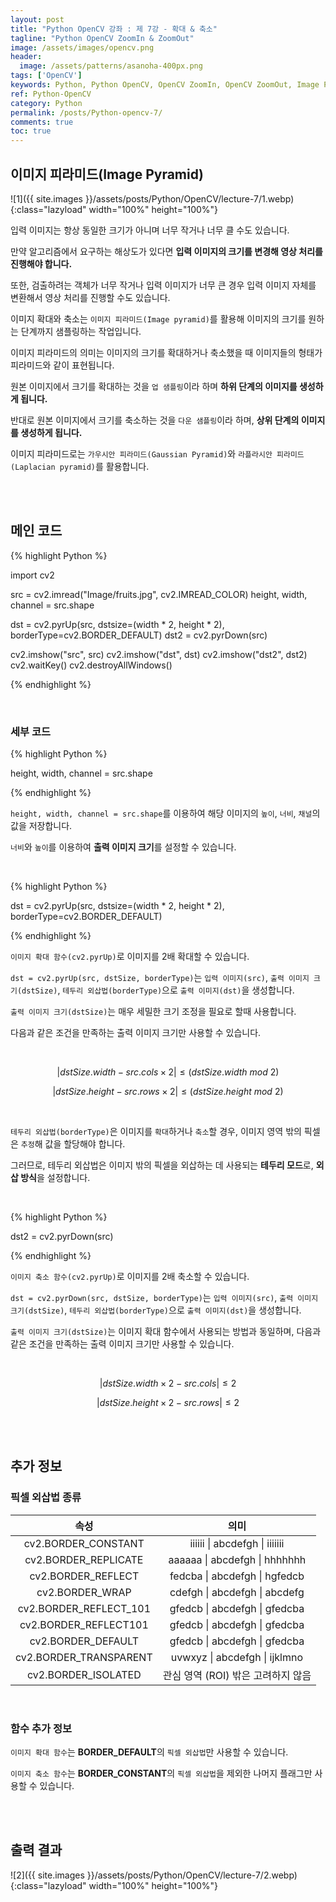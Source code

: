 ```yaml
---
layout: post
title: "Python OpenCV 강좌 : 제 7강 - 확대 & 축소"
tagline: "Python OpenCV ZoomIn & ZoomOut"
image: /assets/images/opencv.png
header:
  image: /assets/patterns/asanoha-400px.png
tags: ['OpenCV']
keywords: Python, Python OpenCV, OpenCV ZoomIn, OpenCV ZoomOut, Image Pyramid
ref: Python-OpenCV
category: Python
permalink: /posts/Python-opencv-7/
comments: true
toc: true
---
```


## 이미지 피라미드(Image Pyramid)

![1]({{ site.images }}/assets/posts/Python/OpenCV/lecture-7/1.webp){:class="lazyload" width="100%" height="100%"}

입력 이미지는 항상 동일한 크기가 아니며 너무 작거나 너무 클 수도 있습니다.

만약 알고리즘에서 요구하는 해상도가 있다면 **입력 이미지의 크기를 변경해 영상 처리를 진행해야 합니다.**

또한, 검출하려는 객체가 너무 작거나 입력 이미지가 너무 큰 경우 입력 이미지 자체를 변환해서 영상 처리를 진행할 수도 있습니다.

이미지 확대와 축소는 `이미지 피라미드(Image pyramid)`를 활용해 이미지의 크기를 원하는 단계까지 샘플링하는 작업입니다. 

이미지 피라미드의 의미는 이미지의 크기를 확대하거나 축소했을 때 이미지들의 형태가 피라미드와 같이 표현됩니다.

원본 이미지에서 크기를 확대하는 것을 `업 샘플링`이라 하며 **하위 단계의 이미지를 생성하게 됩니다.**

반대로 원본 이미지에서 크기를 축소하는 것을 `다운 샘플링`이라 하며, **상위 단계의 이미지를 생성하게 됩니다.**

이미지 피라미드로는 `가우시안 피라미드(Gaussian Pyramid)`와 `라플라시안 피라미드(Laplacian pyramid)`를 활용합니다.

<br>
<br>

## 메인 코드

{% highlight Python %}

import cv2

src = cv2.imread("Image/fruits.jpg", cv2.IMREAD_COLOR)
height, width, channel = src.shape

dst = cv2.pyrUp(src, dstsize=(width * 2, height * 2), borderType=cv2.BORDER_DEFAULT)
dst2 = cv2.pyrDown(src)

cv2.imshow("src", src)
cv2.imshow("dst", dst)
cv2.imshow("dst2", dst2)
cv2.waitKey()
cv2.destroyAllWindows()

{% endhighlight %}

<br>

### 세부 코드

{% highlight Python %}

height, width, channel = src.shape

{% endhighlight %}

`height, width, channel = src.shape`를 이용하여 해당 이미지의 `높이`, `너비`, `채널`의 값을 저장합니다.

`너비`와 `높이`를 이용하여 **출력 이미지 크기**를 설정할 수 있습니다.

<br>

{% highlight Python %}

dst = cv2.pyrUp(src, dstsize=(width * 2, height * 2), borderType=cv2.BORDER_DEFAULT)

{% endhighlight %}

`이미지 확대 함수(cv2.pyrUp)`로 이미지를 2배 확대할 수 있습니다.

`dst = cv2.pyrUp(src, dstSize, borderType)`는 `입력 이미지(src)`, `출력 이미지 크기(dstSize)`, `테두리 외삽법(borderType)`으로 `출력 이미지(dst)`을 생성합니다.

`출력 이미지 크기(dstSize)`는 매우 세밀한 크기 조정을 필요로 할때 사용합니다.

다음과 같은 조건을 만족하는 출력 이미지 크기만 사용할 수 있습니다.

<br>

$$ \left | dstSize.width - src.cols × 2 \right | \leq (dstSize.width \ mod \ 2) $$

$$ \left | dstSize.height - src.rows × 2 \right | \leq (dstSize.height \ mod \ 2) $$

<br>

`테두리 외삽법(borderType)`은 이미지를 `확대`하거나 `축소`할 경우, 이미지 영역 밖의 픽셀은 `추정`해 값을 할당해야 합니다.

그러므로, 테두리 외삽법은 이미지 밖의 픽셀을 외삽하는 데 사용되는 **테두리 모드**로, **외삽 방식**을 설정합니다.

<br>

{% highlight Python %}

dst2 = cv2.pyrDown(src)

{% endhighlight %}

`이미지 축소 함수(cv2.pyrUp)`로 이미지를 2배 축소할 수 있습니다.

`dst = cv2.pyrDown(src, dstSize, borderType)`는 `입력 이미지(src)`, `출력 이미지 크기(dstSize)`, `테두리 외삽법(borderType)`으로 `출력 이미지(dst)`을 생성합니다.

`출력 이미지 크기(dstSize)`는 이미지 확대 함수에서 사용되는 방법과 동일하며, 다음과 같은 조건을 만족하는 출력 이미지 크기만 사용할 수 있습니다.

<br>

$$ \left | dstSize.width × 2 - src.cols \right | \leq 2 $$

$$ \left | dstSize.height × 2 - src.rows \right | \leq 2 $$

<br>
<br>

## 추가 정보

### 픽셀 외삽법 종류

|          속성          |                의미                |
|:----------------------:|:----------------------------------:|
|   cv2.BORDER_CONSTANT  |       iiiiii \| abcdefgh \| iiiiiii      |
|  cv2.BORDER_REPLICATE  |       aaaaaa \| abcdefgh \| hhhhhhh      |
|   cv2.BORDER_REFLECT   |       fedcba \| abcdefgh \| hgfedcb      |
|     cv2.BORDER_WRAP    |       cdefgh \| abcdefgh \| abcdefg      |
| cv2.BORDER_REFLECT_101 |       gfedcb \| abcdefgh \| gfedcba      |
|  cv2.BORDER_REFLECT101 |       gfedcb \| abcdefgh \| gfedcba      |
|   cv2.BORDER_DEFAULT   |       gfedcb \| abcdefgh \| gfedcba      |
| cv2.BORDER_TRANSPARENT |       uvwxyz \| abcdefgh \| ijklmno      |
|   cv2.BORDER_ISOLATED  | 관심 영역 (ROI) 밖은 고려하지 않음 |

<br>

### 함수 추가 정보

`이미지 확대 함수`는 **BORDER_DEFAULT**의 `픽셀 외삽법`만 사용할 수 있습니다. 

`이미지 축소 함수`는 **BORDER_CONSTANT**의 `픽셀 외삽법`을 제외한 나머지 플래그만 사용할 수 있습니다.

<br>
<br>

## 출력 결과

![2]({{ site.images }}/assets/posts/Python/OpenCV/lecture-7/2.webp){:class="lazyload" width="100%" height="100%"}
